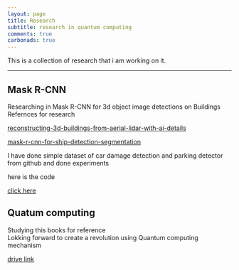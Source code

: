 ```yaml
---
layout: page
title: Research
subtitle: research in quantum computing 
comments: true
carbonads: true
---
```


This is a collection of research that i am working on it. 


---

## Mask R-CNN

Researching in Mask R-CNN for 3d object image detections on Buildings
Refernces for research

[reconstructing-3d-buildings-from-aerial-lidar-with-ai-details](https://medium.com/geoai/reconstructing-3d-buildings-from-aerial-lidar-with-ai-details-6a81cb3079c0) 

[mask-r-cnn-for-ship-detection-segmentation](https://towardsdatascience.com/mask-r-cnn-for-ship-detection-segmentation-a1108b5a083)


I have done simple dataset of car damage detection and parking detector from github and done experiments 

here is the code

[click here](https://github.com/geekylax/RCNN-object-detetction)


## Quatum computing 

Studying this books for reference  
Lokking forward to create a revolution using  Quantum computing  mechanism

[drive link](https://drive.google.com/file/d/1jbJkpHWU2vm7u9tBeLrhv3N_LtNiWm1L/view?usp=sharing)
